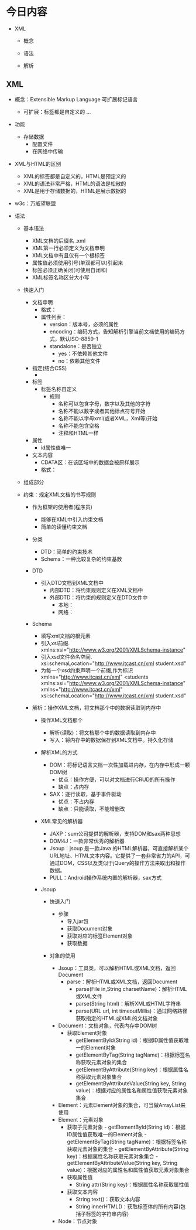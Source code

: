 # 今日内容

- XML
    - 概念
        
    - 语法
        
    - 解析

## XML
- 概念：Extensible Markup Language 可扩展标记语言
    - 可扩展：标签都是自定义的 <user>   <student> ...

- 功能
    - 存储数据
        - 配置文件
        - 在网络中传输
        

- XML与HTML的区别
    - XML的标签都是自定义的，HTML是预定义的
    - XML的语法非常严格，HTML的语法是松散的
    - XML是用于存储数据的，HTML是展示数据的

- w3c：万威望联盟
    
- 语法
    - 基本语法
        - XML文档的后缀名 .xml
        - XML第一行必须定义为文档申明
        - XML文档中有且仅有一个根标签   
        - 属性值必须使用引号(单双都可以)引起来
        - 标签必须正确关闭(可使用自闭和)
        - XML标签名称区分大小写
    - 快速入门
        - 文档申明
            - 格式：<?xml 属性列表 ?>
            - 属性列表：
                - version：版本号，必须的属性
                - encoding：编码方式，告知解析引擎当前文档使用的编码方式，默认ISO-8859-1
                - standalone：是否独立
                    - yes：不依赖其他文件
                    - no：依赖其他文件
        - 指定(结合CSS)
            - <?xml-stylesheet type="text/css" href="../CSS/a.css" ?>
        - 标签
            - 标签名称自定义
                - 规则
                    - 名称可以包含字母，数字以及其他的字符
                    - 名称不能以数字或者其他标点符号开始
                    - 名称不能以字母xml(或者XML，Xml等)开始
                    - 名称不能包含空格
                    - 注释和HTML一样
        - 属性
            - id属性值唯一
        - 文本内容
            - CDATA区：在该区域中的数据会被原样展示
            - 格式：<![CDATA[数据]]>
    - 组成部分
        
    - 约束：规定XML文档的书写规则
        - 作为框架的使用者(程序员)
            - 能够在XML中引入约束文档
            - 简单的读懂约束文档
        - 分类
            - DTD：简单的约束技术
            - Schema：一种比较复杂的约束基数
            
        - DTD
            - 引入DTD文档到XML文档中
                - 内部DTD：将约束规则定义在XML文档中
                - 外部DTD：将约束的规则定义在DTD文件中
                    - 本地：<!DOCTYPE 根标签名 SYSTEM "DTD文件的位置">
                    - 网络：<!DOCTYPE 根标签名 PUBLIC "dtd文件的名字" "DTD文件的位置url">
                    
        - Schema
            - 填写xml文档的根元素
            - 引入xsi前缀.  xmlns:xsi="http://www.w3.org/2001/XMLSchema-instance"
            - 引入xsd文件命名空间.  xsi:schemaLocation="http://www.itcast.cn/xml  student.xsd"
            - 为每一个xsd约束声明一个前缀,作为标识  xmlns="http://www.itcast.cn/xml" 
                 <students   xmlns:xsi="http://www.w3.org/2001/XMLSchema-instance"
                     xmlns="http://www.itcast.cn/xml" 
                     xsi:schemaLocation="http://www.itcast.cn/xml  student.xsd"
                 >
        - 解析：操作XML文档，将文档那个中的数据读取到内存中
            - 操作XML文档那个
                - 解析(读取)：将文档那个中的数据读取到内存中
                - 写入：将内存中的数据保存到XML文档中。持久化存储
            
            - 解析XML的方式
                - DOM：将标记语言文档一次性加载进内存，在内存中形成一颗DOM树
                    - 优点：操作方便，可以对文档进行CRUD的所有操作
                    - 缺点：占内存
                - SAX：逐行读取，基于事件驱动
                    - 优点：不占内存
                    - 缺点：只能读取，不能增删改
            
            - XML常见的解析器
                - JAXP：sum公司提供的解析器，支持DOM和sax两种思想
                - DOM4J：一款非常优秀的解析器
                - Jsoup：jsoup 是一款Java 的HTML解析器，可直接解析某个URL地址、HTML文本内容。它提供了一套非常省力的API，可通过DOM，CSS以及类似于jQuery的操作方法来取出和操作数据。
                - PULL：Android操作系统内置的解析器，sax方式

            - Jsoup
                - 快速入门
                    - 步骤
                        - 导入jar包
                        - 获取Document对象
                        - 获取对应的标签Element对象
                        - 获取数据
                        
                - 对象的使用
                    - Jsoup：工具类，可以解析HTML或XML文档，返回Document
                        - parse：解析HTML或XML文档，返回Document
                            - parse(File in,String charsetName)：解析HTML或XML文件
                            - parse(String html)：解析XML或HTML字符串
                            - parse(URL url, int timeoutMillis)：通过网络路径获取指定的HTML或XML的文档对象
                    - Document：文档对象，代表内存中DOM树
                        - 获取Element对象
                            - getElementById(String id)：根据ID属性值获取唯一的Element对象
                            - getElementByTag(String tagName)：根据标签名称获取元素对象的集合
                            - getElementByAttribute(String key)：根据属性名称获取元素对象集合
                            - getElementByAttributeValue(String key, String value)：根据对应的属性名和属性值获取元素对象集合
                    - Element：元素Element对象的集合，可当做ArrayList<Element>来使用
                    - Element：元素对象
                        - 获取子元素对象
                              - getElementById(String id)：根据ID属性值获取唯一的Element对象
                              - getElementByTag(String tagName)：根据标签名称获取元素对象的集合
                              - getElementByAttribute(String key)：根据属性名称获取元素对象集合
                              - getElementByAttributeValue(String key, String value)：根据对应的属性名和属性值获取元素对象集合 
                        - 获取属性值
                            - String attr(String key)：根据属性名称获取属性值
                        - 获取文本内容
                            - String text()：获取文本内容
                            - String innerHTML()：获取标签体的所有内容(包括子标签的字符串内容)
                    - Node：节点对象
